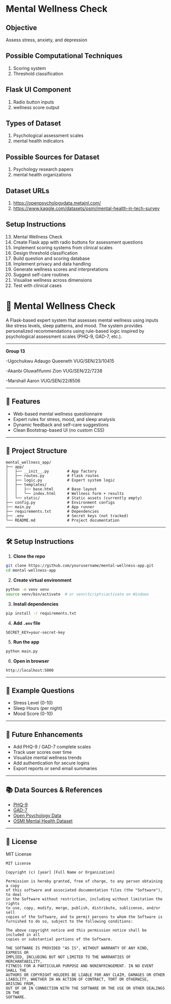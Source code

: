 # Mental Wellness Check

## Objective
Assess stress, anxiety, and depression

## Possible Computational Techniques
1. Scoring system
2. Threshold classification

## Flask UI Component
1. Radio button inputs
2. wellness score output

## Types of Dataset
1. Psychological assessment scales
2. mental health indicators

## Possible Sources for Dataset
1. Psychology research papers
2. mental health organizations

## Dataset URLs
1. https://openpsychologydata.metajnl.com/
2. https://www.kaggle.com/datasets/osmi/mental-health-in-tech-survey

## Setup Instructions
13. Mental Wellness Check
1. Create Flask app with radio buttons for assessment questions
2. Implement scoring systems from clinical scales
3. Design threshold classification
4. Build question and scoring database
5. Implement privacy and data handling
6. Generate wellness scores and interpretations
7. Suggest self-care routines
8. Visualise wellness across dimensions
9. Test with clinical cases






# 🧠 Mental Wellness Check

A Flask-based expert system that assesses mental wellness using inputs like stress levels, sleep patterns, and mood. The system provides personalized recommendations using rule-based logic inspired by psychological assessment scales (PHQ-9, GAD-7, etc.).

---

**Group 13**

-Ugochukwu Adaugo Queeneth VUG/SEN/23/10415

-Akanbi Oluwafifunmi Zion VUG/SEN/22/7238

-Marshall Aaron VUG/SEN/22/8506

---


## 🚀 Features
- Web-based mental wellness questionnaire
- Expert rules for stress, mood, and sleep analysis
- Dynamic feedback and self-care suggestions
- Clean Bootstrap-based UI (no custom CSS)

---

## 📁 Project Structure
```
mental_wellness_app/
├── app/
│   ├── __init__.py        # App factory
│   ├── routes.py          # Flask routes
│   ├── logic.py           # Expert system logic
│   ├── templates/
│   │   ├── base.html      # Base layout
│   │   └── index.html     # Wellness form + results
│   └── static/            # Static assets (currently empty)
├── config.py              # Environment configs
├── main.py                # App runner
├── requirements.txt       # Dependencies
├── .env                   # Secret keys (not tracked)
└── README.md              # Project documentation
```

---

## 🛠️ Setup Instructions

1. **Clone the repo**
```bash
git clone https://github.com/yourusername/mental-wellness-app.git
cd mental-wellness-app
```

2. **Create virtual environment**
```bash
python -m venv venv
source venv/bin/activate  # or venv\Scripts\activate on Windows
```

3. **Install dependencies**
```bash
pip install -r requirements.txt
```

4. **Add `.env` file**
```env
SECRET_KEY=your-secret-key
```

5. **Run the app**
```bash
python main.py
```

6. **Open in browser**
```
http://localhost:5000
```

---

## 🧠 Example Questions
- Stress Level (0-10)
- Sleep Hours (per night)
- Mood Score (0-10)

---

## 📝 Future Enhancements
- Add PHQ-9 / GAD-7 complete scales
- Track user scores over time
- Visualize mental wellness trends
- Add authentication for secure logins
- Export reports or send email summaries

---

## 📚 Data Sources & References
- [PHQ-9](https://www.phqscreeners.com/)
- [GAD-7](https://adaa.org/)
- [Open Psychology Data](https://openpsychologydata.metajnl.com/)
- [OSMI Mental Health Dataset](https://www.kaggle.com/datasets/osmi/mental-health-in-tech-survey)

---

## 📄 License
MIT License
```
MIT License

Copyright (c) [year] [Full Name or Organization]

Permission is hereby granted, free of charge, to any person obtaining a copy
of this software and associated documentation files (the "Software"), to deal
in the Software without restriction, including without limitation the rights
to use, copy, modify, merge, publish, distribute, sublicense, and/or sell
copies of the Software, and to permit persons to whom the Software is
furnished to do so, subject to the following conditions:

The above copyright notice and this permission notice shall be included in all
copies or substantial portions of the Software.

THE SOFTWARE IS PROVIDED "AS IS", WITHOUT WARRANTY OF ANY KIND, EXPRESS OR
IMPLIED, INCLUDING BUT NOT LIMITED TO THE WARRANTIES OF MERCHANTABILITY,
FITNESS FOR A PARTICULAR PURPOSE AND NONINFRINGEMENT. IN NO EVENT SHALL THE
AUTHORS OR COPYRIGHT HOLDERS BE LIABLE FOR ANY CLAIM, DAMAGES OR OTHER
LIABILITY, WHETHER IN AN ACTION OF CONTRACT, TORT OR OTHERWISE, ARISING FROM,
OUT OF OR IN CONNECTION WITH THE SOFTWARE OR THE USE OR OTHER DEALINGS IN THE
SOFTWARE.
